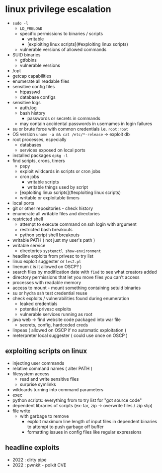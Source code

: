 # linux privilege escalation
- `sudo -l`
  - `LD_PRELOAD`
  - specific permissions to binaries / scripts
    - writable
    - [exploiting linux scripts](#exploiting linux scripts)
  - vulnerable versions of allowed commands
- SUID binaries
  - gtfobins
  - vulnerable versions
- /opt
- getcap capabilities
- enumerate all readable files
- sensitive config files
  - htpasswd
  - database configs
- sensitive logs
  - auth.log
  - bash history
    - passwords or secrets in commands
  - may contain accidental passwords in usernames in login failures
- su or brute force with common credentials i.e. `root:root`
- OS version `uname -a && cat /etc/*-release` -> exploit db
- root processes, especially
  - databases
  - services exposed on local ports
- installed packages `dpkg -l`
- find scripts, crons, timers
  - pspy
  - exploit wildcards in scripts or cron jobs
  - cron jobs
    - writable scripts
    - writable things used by script
  - [exploiting linux scripts](#exploiting linux scripts)
  - writable or exploitable timers
- local ports
- git or other repositories - check history
- enumerate all writable files and directories
- restricted shell
  - attempt to execute command on ssh login with argument
  - restricted bash breakouts
  - python script shell breakouts
- writable PATH ( not just my user's path )
- writable service
  - directories `systemctl show-environment`
- headline exploits from privesc to try list
- linux exploit suggester or `les2.pl`
- linenum ( is it allowed on OSCP? )
- search files by modification date with `find` to see what creators added
- directory permissions that let you move files you can't access
- processes with readable memory
- access to mount - mount something containing setuid binaries
- su or hydra ssh test credential reuse
- check exploits / vulnerabilities found during enumeration
  - leaked credentials
  - potential privesc exploits
  - vulnerable services running as root
- java web -> find website code packaged into war file
  - secrets, config, hardcoded creds
- linpeas ( allowed on OSCP if no automatic exploitation )
- meterpreter local suggester ( could use once on OSCP )

## exploiting scripts on linux
- injecting user commands
- relative command names ( alter PATH )
- filesystem access
  - read and write sensitive files
  - surprise symlinks
- wildcards turning into command parameters
- exec
- python scripts: everything from to try list for "got source code"
- dependent libraries of scripts (ex: tar, zip -> overwrite files / zip slip)
- file write
  - with garbage to remove
    - exploit maximum line length of input files in dependent binaries to attempt to push garbage off buffer
    - formatting issues in config files like regular expressions

## headline exploits
- 2022 : dirty pipe
- 2022 : pwnkit - polkit CVE
